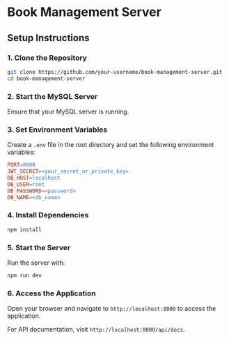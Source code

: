 # Book Management Server

## Setup Instructions

### 1. Clone the Repository
```bash
git clone https://github.com/your-username/book-management-server.git
cd book-management-server
```

### 2. Start the MySQL Server
Ensure that your MySQL server is running.

### 3. Set Environment Variables
Create a `.env` file in the root directory and set the following environment variables:

```makefile
PORT=8000
JWT_SECRET=<your_secret_or_private_key>
DB_HOST=localhost
DB_USER=root
DB_PASSWORD=<password>
DB_NAME=<db_name>
```

### 4. Install Dependencies
```bash
npm install
```

### 5. Start the Server
Run the server with:

```bash
npm run dev
```

### 6. Access the Application
Open your browser and navigate to `http://localhost:8000` to access the application.

For API documentation, visit `http://localhost:8000/api/docs`.
